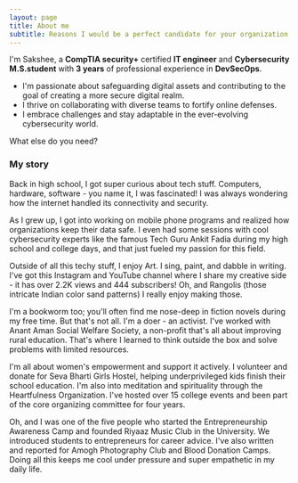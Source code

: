 ```yaml
---
layout: page
title: About me
subtitle: Reasons I would be a perfect candidate for your organization.
---
```


I'm Sakshee, a **CompTIA security+** certified **IT engineer** and **Cybersecurity M.S.student** with **3 years** of professional experience in **DevSecOps**. 

- I'm passionate about safeguarding digital assets and contributing to the goal of creating a more secure digital realm.
- I thrive on collaborating with diverse teams to fortify online defenses.
- I embrace challenges and stay adaptable in the ever-evolving cybersecurity world.

What else do you need?

### My story
Back in high school, I got super curious about tech stuff. Computers, hardware, software - you name it, I was fascinated! I was always wondering how the internet handled its connectivity and security.

As I grew up, I got into working on mobile phone programs and realized how organizations keep their data safe. I even had some sessions with cool cybersecurity experts like the famous Tech Guru Ankit Fadia during my high school and college days, and that just fueled my passion for this field.

Outside of all this techy stuff, I enjoy Art. 
I sing, paint, and dabble in writing. I've got this Instagram and YouTube channel where I share my creative side - it has over 2.2K views and 444 subscribers! Oh, and Rangolis (those intricate Indian color sand patterns) I really enjoy making those.

I'm a bookworm too; you'll often find me nose-deep in fiction novels during my free time. But that's not all. I'm a doer - an activist. I've worked with Anant Aman Social Welfare Society, a non-profit that's all about improving rural education. That's where I learned to think outside the box and solve problems with limited resources.

I'm all about women's empowerment and support it actively. I volunteer and donate for Seva Bharti Girls Hostel, helping underprivileged kids finish their school education. I'm also into meditation and spirituality through the Heartfulness Organization. I've hosted over 15 college events and been part of the core organizing committee for four years.

Oh, and I was one of the five people who started the Entrepreneurship Awareness Camp and founded Riyaaz Music Club in the University. We introduced students to entrepreneurs for career advice. I've also written and reported for Amogh Photography Club and Blood Donation Camps. Doing all this keeps me cool under pressure and super empathetic in my daily life.

